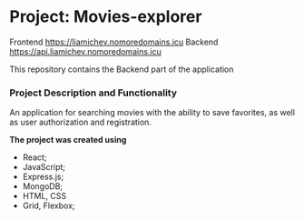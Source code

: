 # Project: Movies-explorer
Frontend https://liamichev.nomoredomains.icu 
Backend https://api.liamichev.nomoredomains.icu

This repository contains the Backend part of the application

### Project Description and Functionality
An application for searching movies with the ability to save favorites, as well as user authorization and registration.

**The project was created using**
- React;
- JavaScript;
- Express.js;
- MongoDB;
- HTML, CSS
- Grid, Flexbox;
  